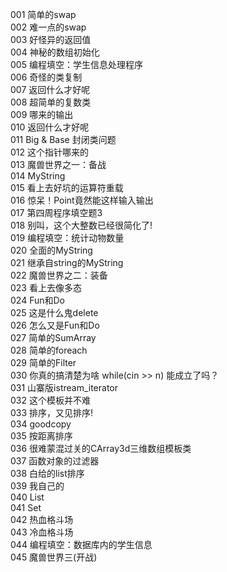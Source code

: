 001	简单的swap	  
002	难一点的swap	  
003	好怪异的返回值	  
004	神秘的数组初始化	  
005	编程填空：学生信息处理程序	  
006	奇怪的类复制	  
007	返回什么才好呢	   
008	超简单的复数类	  
009	哪来的输出	  
010	返回什么才好呢  	
011	Big & Base 封闭类问题	  
012	这个指针哪来的	  
013	魔兽世界之一：备战	  
014	MyString	  
015	看上去好坑的运算符重载	  
016	惊呆！Point竟然能这样输入输出	  
017	第四周程序填空题3	  
018	别叫，这个大整数已经很简化了!	  
019	编程填空：统计动物数量	  
020	全面的MyString	  
021	继承自string的MyString	  
022	魔兽世界之二：装备	  
023	看上去像多态	  
024	Fun和Do	  
025	这是什么鬼delete	   
026	怎么又是Fun和Do	  
027	简单的SumArray	  
028	简单的foreach	  
029	简单的Filter	   
030	你真的搞清楚为啥 while(cin >> n) 能成立了吗？	  
031	山寨版istream_iterator	  
032	这个模板并不难    
033	排序，又见排序!  
034	goodcopy    
035	按距离排序  
036	很难蒙混过关的CArray3d三维数组模板类  
037	函数对象的过滤器  
038	白给的list排序  
039	我自己的  
040	List  
041	Set  
042	热血格斗场  
043	冷血格斗场  
044	编程填空：数据库内的学生信息  
045	魔兽世界三(开战)  
